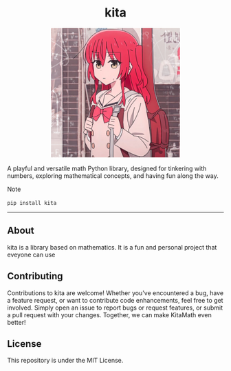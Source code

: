 <div align="center">
  <h1>kita</h1>
  <img src="kita.png" alt="kita" width="300" height="300">
</div>

A playful and versatile math Python library, designed for tinkering with numbers, exploring mathematical concepts, and having fun along the way.

> [!NOTE]  
> `pip install kita`

---


## About

kita is a library based on mathematics. It is a fun and personal project that eveyone can use

## Contributing

Contributions to kita are welcome! Whether you've encountered a bug, have a feature request, or want to contribute code enhancements, feel free to get involved. Simply open an issue to report bugs or request features, or submit a pull request with your changes. Together, we can make KitaMath even better!

## License

This repository is under the MIT License.
